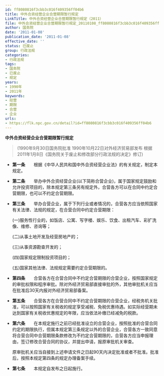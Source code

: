 ```yaml
---
id: ff8080816f3cbb3c016f409356ff04b6
title: 中外合资经营企业合营期限暂行规定
LinkTitle: 中外合资经营企业合营期限暂行规定（2011）
file: 中外合资经营企业合营期限暂行规定_20110108_ff8080816f3cbb3c016f409356ff04b6.docx
author: 国务院
date: '2011-01-08'
publication_date: '2011-01-08'
effective_date: ''
status: 已废止
group: 行政法规
categories:
- 行政法规
tags:
- 国务院
- 已废止
- 规定
years:
- 1990年
- 2011年
keywords:
- 经营
- 期限
- 合营
- 企业
urls:
- https://flk.npc.gov.cn/detail?id=ff8080816f3cbb3c016f409356ff04b6
---
```


**中外合资经营企业合营期限暂行规定**

> (1990年9月30日国务院批准 1990年10月22日对外经济贸易部发布 根据2011年1月8日《国务院关于废止和修改部分行政法规的决定》修订)

- **第一条**　　根据《中华人民共和国中外合资经营企业法》的有关规定，制定本规定。

- **第二条**　　举办中外合资经营企业(以下简称合营企业)，属于国家规定鼓励和允许投资项目的，除本规定第三条另有规定外，合营各方可以在合同中约定合营期限，也可以不约定合营期限。

- **第三条**　　举办合营企业，属于下列行业或者情况的，合营各方应当依照国家有关法律、法规的规定，在合营合同中约定合营期限：

  (一)服务性行业的，如饭店、公寓、写字楼、娱乐、饮食、出租汽车、彩扩洗像、维修、咨询等；

  (二)从事土地开发及经营房地产的；

  (三)从事资源勘查开发的；

  (四)国家规定限制投资项目的；

  (五)国家其他法律、法规规定需要约定合营期限的。

- **第四条**　　合营各方在合营合同中不约定合营期限的合营企业，按照国家规定的审批权限和程序审批。除对外经济贸易部直接审批的外，其他审批机关应当在批准后30天内报对外经济贸易部备案。

- **第五条**　　合营各方在合营合同中不约定合营期限的合营企业，经税务机关批准，可以按照国家有关税收的规定享受减税、免税优惠待遇。如实际经营期未达到国家有关税收优惠规定的年限，应当依法补缴已经减免的税款。

- **第六条**　　在本规定施行之前已经批准设立的合营企业，按照批准的合营合同约定的期限执行，但属本规定第三条规定以外的合营企业，合营各方一致同意将合营合同中合营期限条款修改为不约定合营期限的，合营各方应当申报理由，签订修改合营合同的协议，并提出申请，报原审批机关审查。

  原审批机关应当自接到上述申请文件之日起90天内决定批准或者不批准。批准后，按照本规定第四条的规定办理备案手续。

- **第七条**　　本规定自发布之日起施行。
